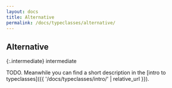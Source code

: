 ```yaml
---
layout: docs
title: Alternative
permalink: /docs/typeclasses/alternative/
---
```


## Alternative

{:.intermediate}
intermediate

TODO. Meanwhile you can find a short description in the [intro to typeclasses]({{ '/docs/typeclasses/intro/' | relative_url }}).
